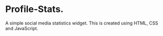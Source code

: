 # Profile-Stats.
A simple social media statistics widget.
This is created using HTML, CSS and JavaScript.
